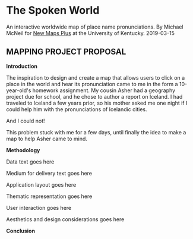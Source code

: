 # The Spoken World
An interactive worldwide map of place name pronunciations.
By Michael McNeil for [New Maps Plus](https://newmapsplus.as.uky.edu/) at the University of Kentucky.
2019-03-15

## MAPPING PROJECT PROPOSAL

**Introduction**

The inspiration to design and create a map that allows users to click on a place in the world and hear its pronunciation came to me in the form a 10-year-old's homework assignment. My cousin Asher had a geography project due for school, and he chose to author a report on Iceland. I had traveled to Iceland a few years prior, so his mother asked me one night if I could help him with the pronunciations of Icelandic cities.

And I could not!

This problem stuck with me for a few days, until finally the idea to make a map to help Asher came to mind. 

**Methodology**

Data text goes here

Medium for delivery text goes here

Application layout goes here

Thematic representation goes here

User interaction goes here

Aesthetics and design considerations goes here

**Conclusion**
